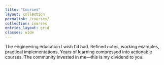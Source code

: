 ```yaml
---
title: "Courses"
layout: collection
permalink: /courses/
collection: courses
entries_layout: grid
classes: wide
---
```


The engineering education I wish I'd had. Refined notes, working examples, practical implementations. Years of learning compressed into actionable courses. The community invested in me—this is my dividend to you.
